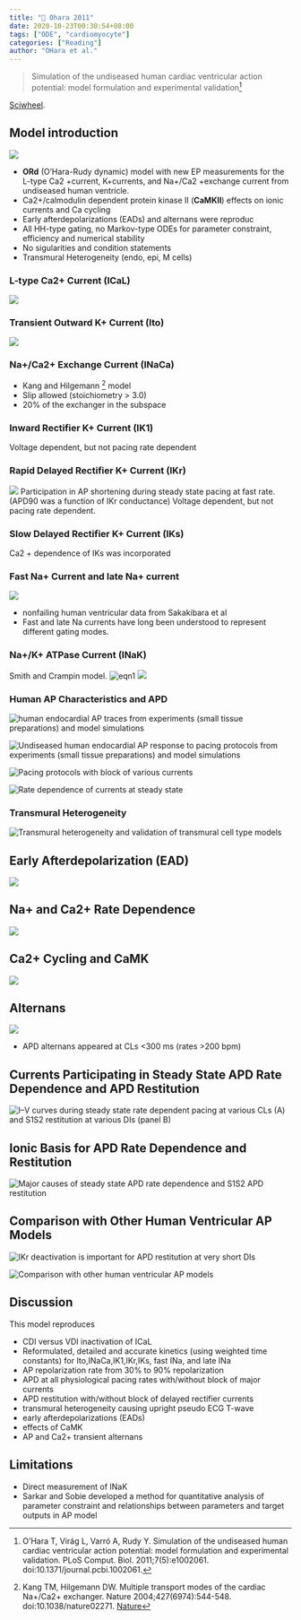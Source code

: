 ```yaml
---
title: "📒 Ohara 2011"
date: 2020-10-23T00:30:54+08:00
tags: ["ODE", "cardiomyocyte"]
categories: ["Reading"]
author: "OHara et al."
---
```


> Simulation of the undiseased human cardiac ventricular action potential: model formulation and experimental validation[^OHara2011]

[Sciwheel](https://sciwheel.com/work/#/items/1270876).

<!--more-->

## Model introduction
![](https://journals.plos.org/ploscompbiol/article/figure/image?download&size=large&id=info:doi/10.1371/journal.pcbi.1002061.g005)
- **ORd** (O’Hara-Rudy dynamic) model with new EP measurements for the L-type Ca2 +current, K+currents, and Na+/Ca2 +exchange current from undiseased human ventricle.
- Ca2+/calmodulin dependent protein kinase II (**CaMKII**) effects on ionic currents and Ca cycling
- Early afterdepolarizations (EADs) and alternans were reproduc
- All HH-type gating, no Markov-type ODEs for parameter constraint, efficiency and numerical stability
- No sigularities and condition statements
- Transmural Heterogeneity (endo, epi, M cells)

###  L-type Ca2+ Current (ICaL)
![](https://journals.plos.org/ploscompbiol/article/figure/image?download&size=large&id=info:doi/10.1371/journal.pcbi.1002061.g001)

### Transient Outward K+ Current (Ito)
![](https://journals.plos.org/ploscompbiol/article/figure/image?download&size=large&id=info:doi/10.1371/journal.pcbi.1002061.g002)

### Na+/Ca2+ Exchange Current (INaCa)
- Kang and Hilgemann [^Kang2004] model
- Slip allowed (stoichiometry > 3.0)
- 20% of the exchanger in the subspace

### Inward Rectifier K+ Current (IK1)
Voltage dependent, but not pacing rate dependent

### Rapid Delayed Rectifier K+ Current (IKr)
![](https://journals.plos.org/ploscompbiol/article/figure/image?download&size=large&id=info:doi/10.1371/journal.pcbi.1002061.g003)
Participation in AP shortening during steady state pacing at fast rate. (APD90 was a function of IKr conductance)
Voltage dependent, but not pacing rate dependent.

### Slow Delayed Rectifier K+ Current (IKs)
Ca2 + dependence of IKs was incorporated

### Fast Na+ Current and late Na+ current
![](https://journals.plos.org/ploscompbiol/article/figure/image?download&size=large&id=info:doi/10.1371/journal.pcbi.1002061.g004)
- nonfailing human ventricular data from Sakakibara et al
- Fast and late Na currents have long been understood to represent different gating modes.

### Na+/K+ ATPase Current (INaK)
Smith and Crampin model.
![eqn1](https://user-images.githubusercontent.com/40054455/86705650-aebcab80-c048-11ea-8612-33f0e40cf71c.png)
![](https://user-images.githubusercontent.com/40054455/86705667-b2e8c900-c048-11ea-94c2-b060c9c66b5b.png)

### Human AP Characteristics and APD
![](https://journals.plos.org/ploscompbiol/article/figure/image?download&size=large&id=info:doi/10.1371/journal.pcbi.1002061.g006 "human endocardial AP traces from experiments (small tissue preparations) and model simulations")

![](https://journals.plos.org/ploscompbiol/article/figure/image?download&size=large&id=info:doi/10.1371/journal.pcbi.1002061.g007 "Undiseased human endocardial AP response to pacing protocols from experiments (small tissue preparations) and model simulations")

![](https://journals.plos.org/ploscompbiol/article/figure/image?download&size=large&id=info:doi/10.1371/journal.pcbi.1002061.g008 "Pacing protocols with block of various currents")

![](https://journals.plos.org/ploscompbiol/article/figure/image?download&size=large&id=info:doi/10.1371/journal.pcbi.1002061.g009 "Rate dependence of currents at steady state")

### Transmural Heterogeneity
![](https://journals.plos.org/ploscompbiol/article/figure/image?download&size=large&id=info:doi/10.1371/journal.pcbi.1002061.g010 "Transmural heterogeneity and validation of transmural cell type models")

## Early Afterdepolarization (EAD)
![](https://journals.plos.org/ploscompbiol/article/figure/image?download&size=large&id=info:doi/10.1371/journal.pcbi.1002061.g011)

## Na+ and Ca2+ Rate Dependence
![](https://journals.plos.org/ploscompbiol/article/figure/image?download&size=large&id=info:doi/10.1371/journal.pcbi.1002061.g012)

## Ca2+ Cycling and CaMK
![](https://journals.plos.org/ploscompbiol/article/figure/image?download&size=large&id=info:doi/10.1371/journal.pcbi.1002061.g013)

## Alternans
![](https://journals.plos.org/ploscompbiol/article/figure/image?download&size=large&id=info:doi/10.1371/journal.pcbi.1002061.g014)
* APD alternans appeared at CLs <300 ms (rates >200 bpm)

## Currents Participating in Steady State APD Rate Dependence and APD Restitution
![](https://journals.plos.org/ploscompbiol/article/figure/image?download&size=large&id=info:doi/10.1371/journal.pcbi.1002061.g015 "I–V curves during steady state rate dependent pacing at various CLs (A) and S1S2 restitution at various DIs (panel B)")

## Ionic Basis for APD Rate Dependence and Restitution
![](https://journals.plos.org/ploscompbiol/article/figure/image?download&size=large&id=info:doi/10.1371/journal.pcbi.1002061.g016 "Major causes of steady state APD rate dependence and S1S2 APD restitution")

## Comparison with Other Human Ventricular AP Models
![](https://journals.plos.org/ploscompbiol/article/figure/image?download&size=large&id=info:doi/10.1371/journal.pcbi.1002061.g017 "IKr deactivation is important for APD restitution at very short DIs")

![](https://journals.plos.org/ploscompbiol/article/figure/image?download&size=large&id=info:doi/10.1371/journal.pcbi.1002061.g018 "Comparison with other human ventricular AP models")

## Discussion
This model reproduces
- CDI versus VDI inactivation of ICaL
- Reformulated, detailed and accurate kinetics (using weighted time constants) for Ito,INaCa,IK1,IKr,IKs, fast INa, and late INa
- AP repolarization rate from 30% to 90% repolarization
- APD at all physiological pacing rates with/without block of major currents
- APD restitution with/without block of delayed rectifier currents
- transmural heterogeneity causing upright pseudo ECG T-wave
- early afterdepolarizations (EADs)
- effects of CaMK
- AP and Ca2+ transient alternans

## Limitations
- Direct measurement of INaK
- Sarkar and Sobie developed a method for quantitative analysis of parameter constraint and relationships between parameters and target outputs in AP model


[^OHara2011]: O’Hara T, Virág L, Varró A, Rudy Y. Simulation of the undiseased human cardiac ventricular action potential: model formulation and experimental validation. PLoS Comput. Biol. 2011;7(5):e1002061. doi:10.1371/journal.pcbi.1002061.

[^Kang2004]: Kang TM, Hilgemann DW. Multiple transport modes of the cardiac Na+/Ca2+ exchanger. Nature 2004;427(6974):544-548. doi:10.1038/nature02271. [Nature](https://www.nature.com/articles/nature02271)
